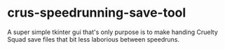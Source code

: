 # crus-speedrunning-save-tool
A super simple tkinter gui that's only purpose is to make handing Cruelty Squad save files that bit less laborious between speedruns.
